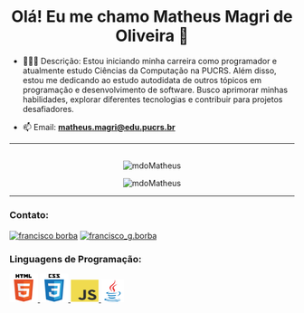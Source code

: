<h1 align="center"> Olá! Eu me chamo Matheus Magri de Oliveira 👋</h1>

- 👨🏻‍💼 Descrição: Estou iniciando minha carreira como programador e atualmente estudo Ciências da Computação na PUCRS. Além disso, estou me dedicando ao estudo autodidata de outros tópicos em programação e desenvolvimento de software. Busco aprimorar minhas habilidades, explorar diferentes tecnologias e contribuir para projetos desafiadores.

- 📫 Email: **matheus.magri@edu.pucrs.br**

****

<p align="center" style="margin-top:30px">
  <img src="https://github-readme-stats.vercel.app/api/top-langs?username=mdoMatheus&show_icons=true&theme=dracula&locale=en&layout=compact" alt="mdoMatheus" />
</p>

<p align="center">
  <img src="https://github-readme-stats.vercel.app/api?username=mdoMatheus&show_icons=true&theme=dracula&locale=en" alt="mdoMatheus" />
</p>

****



<h3 align="left">Contato:</h3>
<p align="left">
<a href="https://www.linkedin.com/in/matheus-magri-de-oliveira-3939982a9/" target="blank"><img align="center" src="https://raw.githubusercontent.com/rahuldkjain/github-profile-readme-generator/master/src/images/icons/Social/linked-in-alt.svg" alt="francisco borba" height="30" width="40" /></a>
<a href="https://www.instagram.com/matheus_md0/" target="blank"><img align="center" src="https://raw.githubusercontent.com/rahuldkjain/github-profile-readme-generator/master/src/images/icons/Social/instagram.svg" alt="francisco_g.borba" height="30" width="40" /></a>
</p>

<h3 align="left">Linguagens de Programação:</h3>
<p align="left"> <a href="https://www.w3.org/html/" target="_blank" rel="noreferrer"> <img src="https://raw.githubusercontent.com/devicons/devicon/master/icons/html5/html5-original-wordmark.svg" alt="html5" width="50" height="50"/> <a href="https://www.w3schools.com/css/" target="_blank" rel="noreferrer"> <img src="https://raw.githubusercontent.com/devicons/devicon/master/icons/css3/css3-original-wordmark.svg" alt="css3" width="50" height="50"/> </a> <a href="https://developer.mozilla.org/en-US/docs/Web/JavaScript" target="_blank" rel="noreferrer"> <img src="https://raw.githubusercontent.com/devicons/devicon/master/icons/javascript/javascript-original.svg" alt="javascript" width="50" height="40"/> <a href="https://www.java.com" target="_blank" rel="noreferrer"> <img src="https://raw.githubusercontent.com/devicons/devicon/master/icons/java/java-original.svg" alt="java" width="40" height="40"/>


